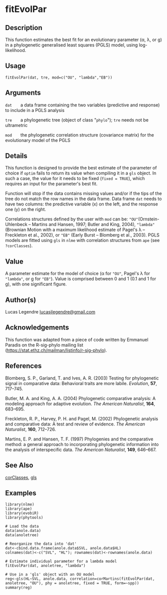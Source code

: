 # fitEvolPar

## Description

This function estimates the best fit for an evolutionary parameter (α, λ, or g) in a phylogenetic generalised least squares (PGLS) model, using log-likelihood.

## Usage
```
fitEvolPar(dat, tre, mod=c("OU", "lambda","EB"))
```

## Arguments
`dat` &nbsp; &nbsp; &nbsp; a data frame containing the two variables (predictive and response) to include in a PGLS analysis

`tre` &nbsp; &nbsp; &nbsp; a phylogenetic tree (object of class "`phylo`"); `tre` needs not be ultrametric

`mod` &nbsp; &nbsp; &nbsp; the phylogenetic correlation structure (covariance matrix) for the evolutionary model of the PGLS

## Details
This function is designed to provide the best estimate of the parameter of choice if `optim` fails to return its value when compiling it in a `gls` object. In such a case, the value for it needs to be fixed (`fixed = TRUE`), which requires an input for the parameter's best fit.

Function will stop if the data contains missing values and/or if the tips of the tree do not match the row names in the data frame. Data frame `dat` needs to have two columns: the predictive variable (x) on the left, and the response one (y) on the right.

Correlations structures defined by the user with `mod` can be: `"OU"`(Ornstein-Uhlenbeck – Martins and Hansen, 1997; Butler and King, 2004), `"lambda"` (Brownian Motion with a maximum likelihood estimate of Pagel's λ – Freckleton et al., 2002), or `"EB"` (Early Burst – Blomberg et al., 2003). PGLS models are fitted using `gls` in `nlme` with correlation structures from `ape` (see `?corClasses`).

## Value
A parameter estimate for the model of choice (α for `"OU"`, Pagel's λ for `"lambda"`, or g for `"EB"`). Value is comprised between 0 and 1 (0.1 and 1 for g), with one significant figure.

## Author(s)
Lucas Legendre <lucasjlegendre@gmail.com>

## Acknowledgements
This function was adapted from a piece of code written by Emmanuel Paradis on the R-sig-phylo mailing list (<https://stat.ethz.ch/mailman/listinfo/r-sig-phylo>).

## References

Blomberg, S. P., Garland, T. and Ives, A. R. (2003) Testing for phylogenetic signal in comparative data: Behavioral traits are more labile. <i>Evolution</i>, <b>57</b>, 717–745.

Butler, M. A. and King, A. A. (2004) Phylogenetic comparative analysis: A modeling approach for adaptive evolution. <i>The American Naturalist</i>, <b>164</b>, 683–695.  

Freckleton, R. P., Harvey, P. H. and Pagel, M. (2002) Phylogenetic analysis and comparative data: A test and review of evidence. <i>The American Naturalist</i>, <b>160</b>, 712–726.  

Martins, E. P. and Hansen, T. F. (1997) Phylogenies and the comparative method: a general approach to incorporating phylogenetic information into the analysis of interspecific data. <i>The American Naturalist</i>, <b>149</b>, 646–667.

## See Also
[corClasses](https://cran.r-project.org/web/packages/ape/ape.pdf#Rfn.corClasses), [gls](https://cran.r-project.org/web/packages/nlme/nlme.pdf#Rfn.gls)

## Examples
```
library(nlme)
library(ape)
library(evobiR)
library(phytools)

# Load the data
data(anole.data)
data(anoletree)

# Reorganize the data into 'dat'
dat<-cbind.data.frame(anole.data$SVL, anole.data$HL)
colnames(dat)<-c("SVL", "HL"); rownames(dat)<-rownames(anole.data)

# Estimate individual parameter for a lambda model
fitEvolPar(dat, anoletree, "lambda")

# Use in a 'gls' object with an OU model
reg<-gls(HL~SVL, anole.data, correlation=corMartins(fitEvolPar(dat, anoletree, "OU"), phy = anoletree, fixed = TRUE, form=~spp))
summary(reg)
```
